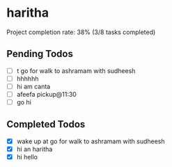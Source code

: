 # haritha
            
Project completion rate: 38% (3/8 tasks completed)
            
## Pending Todos

- [ ] t go for walk to ashramam with sudheesh
- [ ] hhhhhh
- [ ] hi am canta
- [ ] afeefa pickup@11:30
- [ ] go hi
            
## Completed Todos

- [x] wake up at go for walk to ashramam with sudheesh
- [x] hi an haritha
- [x] hi hello